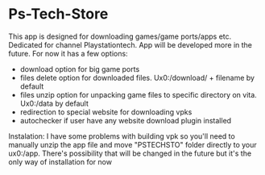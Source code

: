 # Ps-Tech-Store
This app is designed for downloading games/game ports/apps etc. Dedicated for channel Playstationtech. App will be developed more in the future.
For now it has a few options:
 - download option for big game ports
 - files delete  option for downloaded files. Ux0:/download/ + filename by default
 - files unzip option for unpacking game files to specific directory on vita. Ux0:/data by default
 - redirection to special website for downloading vpks
 - autochecker if user have any website download plugin installed


Instalation:
I have some problems with building vpk so you'll need to manually unzip the app file and move "PSTECHSTO" folder directly to your ux0:/app. There's possibility that will be changed in the future but it's the only way of installation for now
